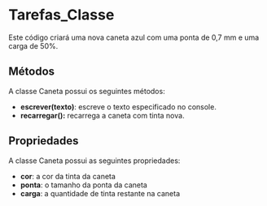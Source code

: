 # Tarefas_Classe

Este código criará uma nova caneta azul com uma ponta de 0,7 mm e uma carga de 50%.

## Métodos

A classe Caneta possui os seguintes métodos:

* **escrever(texto)**: escreve o texto especificado no console.
* **recarregar():** recarrega a caneta com tinta nova.

## Propriedades

A classe Caneta possui as seguintes propriedades:

* **cor**: a cor da tinta da caneta
* **ponta**: o tamanho da ponta da caneta
* **carga**: a quantidade de tinta restante na caneta